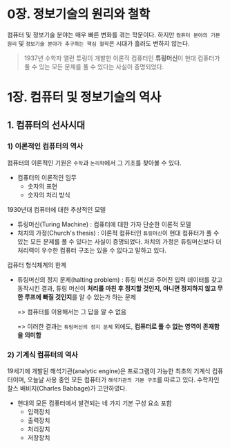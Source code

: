 # 0장. 정보기술의 원리와 철학

컴퓨터 및 정보기술 분야는 매우 빠른 변화를 겪는 학문이다. 하지만 `컴퓨터 분야의 기본 원리` 및 `정보기술 분야가 추구하는 핵심 철학`은 시대가 흘러도 변하지 않는다. 

> 1937년 수학자 앨런 튜링이 개발한 이론적 컴퓨터인 **튜링머신**이 현대 컴퓨터가 풀 수 있는 모든 문제를 풀 수 있다는 사실이 증명되었다.



# 1장. 컴퓨터 및 정보기술의 역사

## 1. 컴퓨터의 선사시대

### 1) 이론적인 컴퓨터의 역사

컴퓨터의 이론적인 기원은 `수학`과 `논리학`에서 그 기초를 찾아볼 수 있다.

- 컴퓨터의 이론적인 임무
  - 숫자의 표현
  - 숫자의 처리 방식

1930년대 컴퓨터에 대한 추상적인 모델

- 튜링머신(Turing Machine) : 컴퓨터에 대한 가자 단순한 이론적 모델
- 처치의 가정(Church's thesis) : 이론적 컴퓨터인 `튜링머신`이 현대 컴퓨터가 풀 수 있는 모든 문제를 풀 수 있다는 사실이 증명되었다. 처치의 가정은 튜링머신보다 더 처리력이 우수한 컴퓨터 구조는 있을 수 없다고 말하고 있다.

컴퓨터 형식체계의 한계

- 튜링머신의 정지 문제(halting problem) : 튜링 머신과 주어진 입력 데이터를 갖고 동작시킨 결과, 튜링 머신이 **처리를 마친 후 정지할 것인지, 아니면 정지하지 않고 무한 루프에 빠질 것인지**를 알 수 있는가 하는 문제

  => 컴퓨터를 이용해서는 그 답을 알 수 없음

  => 이러한 결과는 `튜링머신의 정지 문제` 외에도, **컴퓨터로 풀 수 없는 영역이 존재함을 의미함**



### 2) 기계식 컴퓨터의 역사

19세기에 개발된 해석기관(analytic engine)은 프로그램이 가능한 최초의 기계식 컴퓨터이며, 오늘날 사용 중인 모든 컴퓨터가 `해석기관의 기본 구조`를 따르고 있다. 수학자인 찰스 배비지(Charles Babbage)가 고안하였다.

- 현대의 모든 컴퓨터에서 발견되는 네 가지 기본 구성 요소 포함
  - 입력장치
  - 출력장치
  - 처리장치
  - 저장장치

